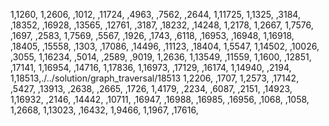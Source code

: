 1,1260,
1,2606,
,1012,
,11724,
,4963,
,7562,
,2644,
1,11725,
1,1325,
,3184,
,18352,
,16928,
,13565,
,12761,
,3187,
,18232,
,14248,
1,2178,
1,2667,
1,7576,
,1697,
,2583,
1,7569,
,5567,
,1926,
,1743,
,6118,
,16953,
,16948,
1,16918,
,18405,
,15558,
,1303,
,17086,
,14496,
,11123,
,18404,
1,5547,
1,14502,
,10026,
,3055,
1,16234,
,5014,
,2589,
,9019,
1,2636,
1,13549,
,11559,
1,1600,
,12851,
,17141,
1,16954,
,14716,
1,17836,
1,16973,
,17129,
,16174,
1,14940,
,2194,
1,18513,./../solution/graph_traversal/18513
1,2206,
,1707,
1,2573,
,17142,
,5427,
,13913,
,2638,
,2665,
,1726,
1,4179,
,2234,
,6087,
,2151,
,14923,
1,16932,
,2146,
,14442,
,10711,
,16947,
,16988,
,16985,
,16956,
,1068,
,1058,
1,2668,
1,13023,
,16432,
1,9466,
1,1967,
,17616,
